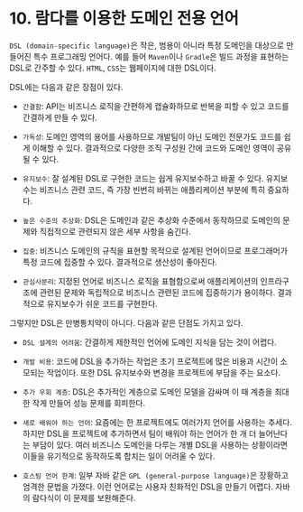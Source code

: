 # 10. 람다를 이용한 도메인 전용 언어

`DSL (domain-specific language)`은 작은, 범용이 아니라 특정 도메인을 대상으로 만들어진 특수 프로그래밍 언어다. 예를 들어 `Maven`이나 `Gradle`은 빌드 과정을 표현하는 DSL로 간주할 수 있다. `HTML`, `CSS`는 웹페이지에 대한 DSL이다.

DSL에는 다음과 같은 장점이 있다.

- `간결함`: API는 비즈니스 로직을 간편하게 캡슐화하므로 반복을 피할 수 있고 코드를 간결하게 만들 수 있다.

- `가독성`: 도메인 영역의 용어를 사용하므로 개발팀이 아닌 도메인 전문가도 코드를 쉽게 이해할 수 있다. 결과적으로 다양한 조직 구성원 간에 코드와 도메인 영역이 공유될 수 있다.

- `유지보수`: 잘 설계된 DSL로 구현한 코드는 쉽게 유지보수하고 바꿀 수 있다. 유지보수는 비즈니스 관련 코드, 즉 가장 빈번히 바뀌는 애플리케이션 부분에 특히 중요하다.

- `높은 수준의 추상화`: DSL은 도메인과 같은 추상화 수준에서 동작하므로 도메인의 문제와 직접적으로 관련되지 않은 세부 사항을 숨긴다.

- `집중`: 비즈니스 도메인의 규칙을 표현할 목적으로 설계된 언어이므로 프로그래머가 특정 코드에 집중할 수 있다. 결과적으로 생산성이 좋아진다.

- `관심사분리`: 지정된 언어로 비즈니스 로직을 표혐함으로써 애플리케이션의 인프라구조에 관련된 문제와 독립적으로 비즈니스 관련된 코드에 집중하기가 용이하다. 결과적으로 유지보수가 쉬운 코드를 구현한다.

그렇지만 DSL은 만병통치약이 아니다. 다음과 같은 단점도 가지고 있다.

- `DSL 설계의 어려움`: 간결하게 제한적인 언어에 도메인 지식을 담는 것이 어렵다.

- `개발 비용`: 코드에 DSL을 추가하는 작업은 초기 프로젝트에 많은 비용과 시간이 소모되는 작업이다. 또한 DSL 유지보수와 변경을 프로젝트에 부담을 주는 요소다.

- `추가 우회 계층`: DSL은 추가적인 계층으로 도메인 모델을 감싸며 이 때 계층을 최대한 작게 만들어 성능 문제를 회피한다.

- `새로 배워야 하는 언어`: 요즘에는 한 프로젝트에도 여러가지 언어를 사용하는 추세다. 하지만 DSL을 프로젝트에 추가하면서 팀이 배워야 하는 언어가 한 개 더 늘어난다는 부담이 있다. 여러 비즈니스 도메인을 다루는 개별 DSL을 사용하는 상황이라면 이들을 유기적으로 동작하도록 합치는 일이 어려울 수 있다.

- `호스팅 언어 한계`: 일부 자바 같은 `GPL (general-purpose language)`은 장황하고 엄격한 문법을 가졌다. 이런 언어로는 사용자 친화적인 DSL을 만들기 어렵다. 자바의 람다식이 이 문제를 보완해준다.
